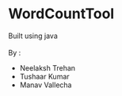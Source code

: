 # WordCountTool
Built using java<br>
<br>
By : <br>
* Neelaksh Trehan<br>
* Tushaar Kumar<br>
* Manav Vallecha<br>
